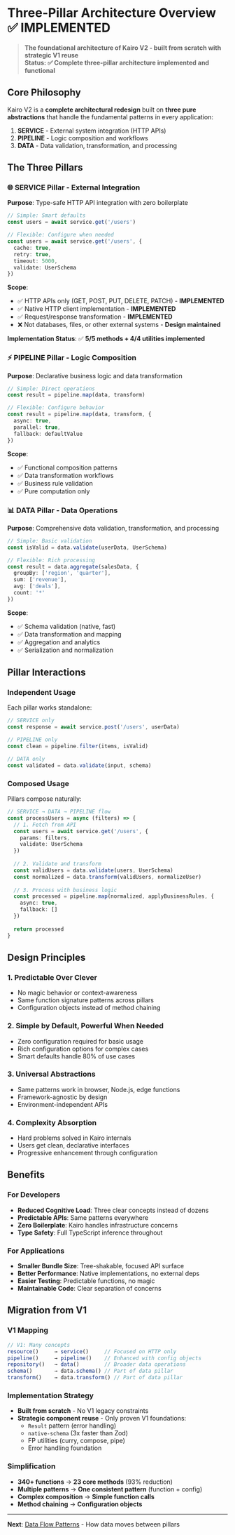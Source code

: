 # Three-Pillar Architecture Overview ✅ IMPLEMENTED

> **The foundational architecture of Kairo V2 - built from scratch with strategic V1 reuse**  
> **Status: ✅ Complete three-pillar architecture implemented and functional**

## Core Philosophy

Kairo V2 is a **complete architectural redesign** built on **three pure abstractions** that handle the fundamental patterns in every application:

1. **SERVICE** - External system integration (HTTP APIs)
2. **PIPELINE** - Logic composition and workflows  
3. **DATA** - Data validation, transformation, and processing

## The Three Pillars

### 🌐 SERVICE Pillar - External Integration
**Purpose**: Type-safe HTTP API integration with zero boilerplate

```typescript
// Simple: Smart defaults
const users = await service.get('/users')

// Flexible: Configure when needed
const users = await service.get('/users', {
  cache: true,
  retry: true,
  timeout: 5000,
  validate: UserSchema
})
```

**Scope**: 
- ✅ HTTP APIs only (GET, POST, PUT, DELETE, PATCH) - **IMPLEMENTED**
- ✅ Native HTTP client implementation - **IMPLEMENTED**
- ✅ Request/response transformation - **IMPLEMENTED**
- ❌ Not databases, files, or other external systems - **Design maintained**

**Implementation Status**: ✅ **5/5 methods + 4/4 utilities implemented**

### ⚡ PIPELINE Pillar - Logic Composition
**Purpose**: Declarative business logic and data transformation

```typescript
// Simple: Direct operations
const result = pipeline.map(data, transform)

// Flexible: Configure behavior
const result = pipeline.map(data, transform, {
  async: true,
  parallel: true,
  fallback: defaultValue
})
```

**Scope**:
- ✅ Functional composition patterns
- ✅ Data transformation workflows
- ✅ Business rule validation
- ✅ Pure computation only

### 📊 DATA Pillar - Data Operations
**Purpose**: Comprehensive data validation, transformation, and processing

```typescript
// Simple: Basic validation
const isValid = data.validate(userData, UserSchema)

// Flexible: Rich processing
const result = data.aggregate(salesData, {
  groupBy: ['region', 'quarter'],
  sum: ['revenue'],
  avg: ['deals'],
  count: '*'
})
```

**Scope**:
- ✅ Schema validation (native, fast)
- ✅ Data transformation and mapping
- ✅ Aggregation and analytics
- ✅ Serialization and normalization

## Pillar Interactions

### **Independent Usage**
Each pillar works standalone:
```typescript
// SERVICE only
const response = await service.post('/users', userData)

// PIPELINE only  
const clean = pipeline.filter(items, isValid)

// DATA only
const validated = data.validate(input, schema)
```

### **Composed Usage**
Pillars compose naturally:
```typescript
// SERVICE → DATA → PIPELINE flow
const processUsers = async (filters) => {
  // 1. Fetch from API
  const users = await service.get('/users', { 
    params: filters,
    validate: UserSchema 
  })
  
  // 2. Validate and transform
  const validUsers = data.validate(users, UserSchema)
  const normalized = data.transform(validUsers, normalizeUser)
  
  // 3. Process with business logic
  const processed = pipeline.map(normalized, applyBusinessRules, {
    async: true,
    fallback: []
  })
  
  return processed
}
```

## Design Principles

### **1. Predictable Over Clever**
- No magic behavior or context-awareness
- Same function signature patterns across pillars
- Configuration objects instead of method chaining

### **2. Simple by Default, Powerful When Needed**
- Zero configuration required for basic usage
- Rich configuration options for complex cases
- Smart defaults handle 80% of use cases

### **3. Universal Abstractions**
- Same patterns work in browser, Node.js, edge functions
- Framework-agnostic by design
- Environment-independent APIs

### **4. Complexity Absorption**
- Hard problems solved in Kairo internals
- Users get clean, declarative interfaces
- Progressive enhancement through configuration

## Benefits

### **For Developers**
- **Reduced Cognitive Load**: Three clear concepts instead of dozens
- **Predictable APIs**: Same patterns everywhere
- **Zero Boilerplate**: Kairo handles infrastructure concerns
- **Type Safety**: Full TypeScript inference throughout

### **For Applications**
- **Smaller Bundle Size**: Tree-shakable, focused API surface
- **Better Performance**: Native implementations, no external deps
- **Easier Testing**: Predictable functions, no magic
- **Maintainable Code**: Clear separation of concerns

## Migration from V1

### **V1 Mapping**
```typescript
// V1: Many concepts
resource()     → service()     // Focused on HTTP only
pipeline()     → pipeline()    // Enhanced with config objects
repository()   → data()        // Broader data operations
schema()       → data.schema() // Part of data pillar
transform()    → data.transform() // Part of data pillar
```

### **Implementation Strategy**
- **Built from scratch** - No V1 legacy constraints
- **Strategic component reuse** - Only proven V1 foundations:
  - `Result` pattern (error handling)
  - `native-schema` (3x faster than Zod)
  - FP utilities (curry, compose, pipe)
  - Error handling foundation

### **Simplification**
- **340+ functions** → **23 core methods** (93% reduction)
- **Multiple patterns** → **One consistent pattern** (function + config)
- **Complex composition** → **Simple function calls**
- **Method chaining** → **Configuration objects**

---

**Next**: [Data Flow Patterns](./data-flow-patterns.md) - How data moves between pillars
